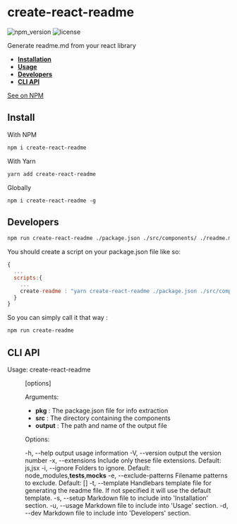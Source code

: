 # create-react-readme

![npm_version](https://img.shields.io/npm/v/create-react-readme)
![license](https://img.shields.io/npm/l/create-react-readme)

Generate readme.md from your react library

- **[Installation](#install)**
- **[Usage](#usage)**
- **[Developers](#dev)**
- **[CLI API](#api)**


[See on NPM](https://www.npmjs.com/package/create-react-readme)


<a name="install"></a>
## Install

With NPM
```bash
npm i create-react-readme
```

With Yarn
```bash
yarn add create-react-readme
```

Globally
```
npm i create-react-readme -g
```

<a name="dev"></a>
## Developers

```bash
npm run create-react-readme ./package.json ./src/components/ ./readme.md -s ./setup_readme.md -u ./usage_readme.md -d ./dev_readme.md
```

You should create a script on your package.json file like so:

```js
{
  ...
  scripts:{
    ...
    create-readme : "yarn create-react-readme ./package.json ./src/components/ ./readme.md -s ./setup_readme.md -u ./usage_readme.md -d ./dev_readme.md"
  }
}
```
So you can simply call it that way :
```bash
npm run create-readme
```

<a name="api"></a>
## CLI API

Usage: create-react-readme <pkg> <dir> <output> [options]

Arguments:

- **pkg** : The package.json file for info extraction
- **src** : The directory containing the components
- **output** : The path and name of the output file

Options:

  -h, --help                      output usage information
  -V, --version                   output the version number
  -x, --extensions <items>        Include only these file extensions. Default: js,jsx
  -i, --ignore <items>            Folders to ignore. Default: node_modules,__tests__,__mocks__
  -e, --exclude-patterns <items>  Filename patterns to exclude. Default: []
  -t, --template <file>           Handlebars template file for generating the readme file. If not specified it will use the default template.
  -s, --setup <file>		  Markdown file to include into 'Installation' section.
  -u, --usage <file>		  Markdown file to include into 'Usage' section.
  -d, --dev <file>		  Markdown file to include into 'Developers' section.
